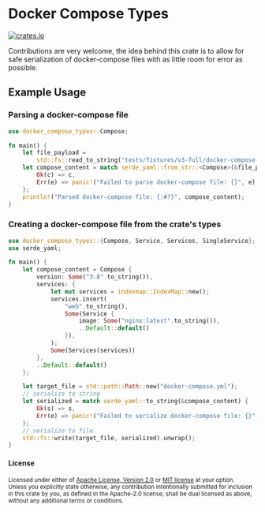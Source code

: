 Docker Compose Types
===========

[![crates.io](https://img.shields.io/crates/v/docker-compose-types.svg)](https://crates.io/crates/docker-compose-types)

Contributions are very welcome, the idea behind this crate is to allow for safe serialization of docker-compose files with as little room for error as possible.

## Example Usage

### Parsing a docker-compose file

```rust
use docker_compose_types::Compose;

fn main() {
    let file_payload =
        std::fs::read_to_string("tests/fixtures/v3-full/docker-compose.yml").unwrap();
    let compose_content = match serde_yaml::from_str::<Compose>(&file_payload) {
        Ok(c) => c,
        Err(e) => panic!("Failed to parse docker-compose file: {}", e),
    };
    println!("Parsed docker-compose file: {:#?}", compose_content);
}
```

### Creating a docker-compose file from the crate's types
```rust
use docker_compose_types::{Compose, Service, Services, SingleService};
use serde_yaml;

fn main() {
    let compose_content = Compose {
        version: Some("3.8".to_string()),
        services: {
            let mut services = indexmap::IndexMap::new();
            services.insert(
                "web".to_string(),
                Some(Service {
                    image: Some("nginx:latest".to_string()),
                    ..Default::default()
                }),
            );
            Some(Services(services))
        },
        ..Default::default()
    };

    let target_file = std::path::Path::new("docker-compose.yml");
    // serialize to string
    let serialized = match serde_yaml::to_string(&compose_content) {
        Ok(s) => s,
        Err(e) => panic!("Failed to serialize docker-compose file: {}", e),
    };
    // serialize to file
    std::fs::write(target_file, serialized).unwrap();
}
```




#### License

<sup>
Licensed under either of
<a href="LICENSE-APACHE">Apache License, Version 2.0</a>
or
<a href="LICENSE-MIT">MIT license</a>
at your option.
</sup>

<br>

<sub>
Unless you explicitly state otherwise, any contribution intentionally submitted
for inclusion in this crate by you, as defined in the Apache-2.0 license, shall
be dual licensed as above, without any additional terms or conditions.
</sub>
